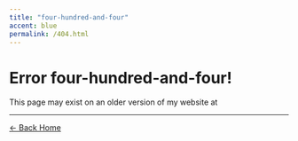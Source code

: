 ```yaml
---
title: "four-hundred-and-four"
accent: blue
permalink: /404.html
---
```


# Error <yeet>four-hundred-and-four!</yeet>

This page may exist on an older version of my website at _<script>document.write(`<a href="https://2019.melody.cool${window.location.pathname}" target="_blank">https://2019.melody.cool${window.location.pathname}</a>`);</script>_

---

<a href="/" class="button uno">← Back Home</a>
